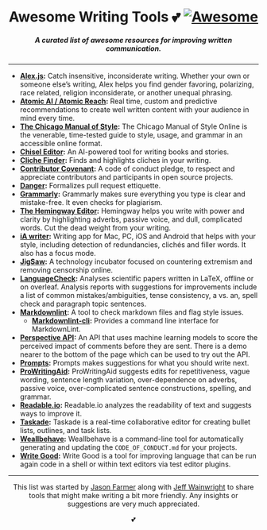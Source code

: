 <h1 align="center">Awesome Writing Tools 💕 <a href="https://github.com/sindresorhus/awesome"><img alt="Awesome" src="https://cdn.rawgit.com/sindresorhus/awesome/d7305f38d29fed78fa85652e3a63e154dd8e8829/media/badge.svg" /></a></h1>
<h5 align="center">A curated list of awesome resources for improving written communication.</h5>

---

- **[Alex.js](http://alexjs.com/):** Catch insensitive, inconsiderate writing. Whether your own or someone else’s writing, Alex helps you find gender favoring, polarizing, race related, religion inconsiderate, or another unequal phrasing.
- **[Atomic AI / Atomic Reach](https://www.atomicreach.com/):** Real time, custom and predictive recommendations to create well written content with your audience in mind every time.
- **[The Chicago Manual of Style](http://www.chicagomanualofstyle.org/home.html):** The Chicago Manual of Style Online is the venerable, time-tested guide to style, usage, and grammar in an accessible online format.
- **[Chisel Editor](https://egonschiele.github.io/chisel-docs/):**  An AI-powered tool for writing books and stories.
- **[Cliche Finder](http://cliche.theinfo.org/):** Finds and highlights cliches in your writing.
- **[Contributor Covenant](https://www.contributor-covenant.org/):** A code of conduct pledge, to respect and appreciate contributors and participants in open source projects.
- **[Danger](https://github.com/danger/danger):** Formalizes pull request ettiquette.
- **[Grammarly](https://www.grammarly.com/):** Grammarly makes sure everything you type is clear and mistake-free. It even checks for plagiarism.
- **[The Hemingway Editor](http://www.hemingwayapp.com/):** Hemingway helps you write with power and clarity by highlighting adverbs, passive voice, and dull, complicated words. Cut the dead weight from your writing.
- **[iA writer](https://ia.net/writer/):** Writing app for Mac, PC, iOS and Android that helps with your style, including detection of redundancies, clich&#233;s and filler words. It also has a focus mode.
- **[JigSaw](https://jigsaw.google.com/projects/):** A technology incubator focused on countering extremism and removing censorship online.
- **[LanguageCheck](https://github.com/JohannesBuchner/languagecheck):** Analyses scientific papers written in LaTeX, offline or on overleaf. Analysis reports with suggestions for improvements include a list of common mistakes/ambiguities, tense consistency, a vs. an, spell check and paragraph topic sentences.
- **[Markdownlint](https://github.com/markdownlint/markdownlint):** A tool to check markdown files and flag style issues.
  - **[Markdownlint-cli](https://github.com/igorshubovych/markdownlint-cli):** Provides a command line interface for MarkdownLint.
- **[Perspective API](https://www.perspectiveapi.com/#/):** An API that uses machine learning models to score the perceived impact of comments before they are sent. There is a demo nearer to the bottom of the page which can be used to try out the API.
- **[Prompts](http://getprompts.com/):** Prompts makes suggestions for what you should write next.
- **[ProWritingAid](https://prowritingaid.com/):** ProWritingAid suggests edits for repetitiveness, vague wording, sentence length variation, over-dependence on adverbs, passive voice, over-complicated sentence constructions, spelling, and grammar.
- **[Readable.io](https://readable.io/):** Readable.io analyzes the readability of text and suggests ways to improve it.
- **[Taskade](https://taskade.com/):** Taskade is a real-time collaborative editor for creating bullet lists, outlines, and task lists.
- **[Weallbehave](https://github.com/wealljs/weallbehave):** Weallbehave is a command-line tool for automatically generating and updating the `CODE_OF_CONDUCT.md` for your projects.
- **[Write Good](https://github.com/btford/write-good):**  Write Good is a tool for improving language that can be run again code in a shell or within text editors via test editor plugins.

---

<p align="center">This list was started by <a href="https://github.com/jacefarm">Jason Farmer</a> along with <a href="https://github.com/yowainwright">Jeff Wainwright</a> to share tools that might make writing a bit more friendly. Any insights or suggestions are very much appreciated.</p>

<p align="center">💕</p>
